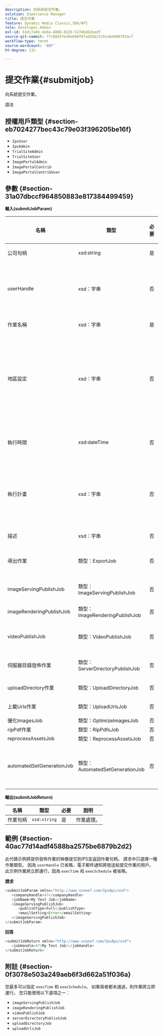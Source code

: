 ```yaml
---
description: 向系統提交作業。
solution: Experience Manager
title: 提交作業
feature: Dynamic Media Classic,SDK/API
role: Developer,Admin
exl-id: b1dc7a0e-da9a-4086-822b-5274bd62eadf
source-git-commit: 77c88d5fe20e048f6fad2bb23cb1abe090793acf
workflow-type: tm+mt
source-wordcount: '407'
ht-degree: 11%

---
```


# 提交作業{#submitjob}

向系統提交作業。

語法

## 授權用戶類型 {#section-eb7024277bec43c79e03f396205be16f}

* `IpsUser`
* `IpsAdmin`
* `TrialSiteAdmin`
* `TrialSiteUser`
* `ImagePortalAdmin`
* `ImagePortalContrib`
* `ImagePortalContribUser`

## 參數 {#section-31a07dbccf964850883e817384499459}

**輸入(submitJobParam)**

<table id="table_9CB1F668E036422E8CE4E0BBA42EC44C"> 
 <thead> 
  <tr> 
   <th colname="col1" class="entry"> <p>名稱 </p> </th> 
   <th colname="col2" class="entry"> <p>類型 </p> </th> 
   <th colname="col3" class="entry"> <p>必要 </p> </th> 
   <th colname="col4" class="entry"> <p>說明 </p> </th> 
  </tr> 
 </thead>
 <tbody> 
  <tr> 
   <td colname="col1"> <span class="codeph"> <span class="varname"> 公司句柄</span> </span> </td> 
   <td colname="col2"> <span class="codeph"> xsd:string</span> </td> 
   <td colname="col3"> 是 </td> 
   <td colname="col4"> <p>公司負責。 </p> </td> 
  </tr> 
  <tr> 
   <td colname="col1"> <span class="codeph"> <span class="varname"> userHandle</span> </span> </td> 
   <td colname="col2"> <span class="codeph"> xsd：字串</span> </td> 
   <td colname="col3"> 否 </td> 
   <td colname="col4"> <p>向提交作業的用戶處理。 </p> <p> <p>注：系統將電子郵件發送給由 <span class="codeph"> userHandle</span>。 如果 <span class="codeph"> userHandle</span> 未提供，提交該作業的人將收到電子郵件。 </p> </p> </td> 
  </tr> 
  <tr> 
   <td colname="col1"> <span class="codeph"> <span class="varname"> 作業名稱</span> </span> </td> 
   <td colname="col2"> <span class="codeph"> xsd：字串</span> </td> 
   <td colname="col3"> 是 </td> 
   <td colname="col4"> <p>工作名稱. </p> </td> 
  </tr> 
  <tr> 
   <td colname="col1"> <span class="codeph"> <span class="varname"> 地區設定</span> </span> </td> 
   <td colname="col2"> <span class="codeph"> xsd：字串</span> </td> 
   <td colname="col3"> 否 </td> 
   <td colname="col4"> <p>用於作業日誌詳細資訊和電子郵件本地化的區域設定。 </p> <p>區域設定指定為 <span class="codeph"> &lt;language_code&gt;</span> 和 <span class="codeph"> [&lt;country_code&gt;]</span>，其中，語言代碼是ISO-639指定的小寫雙字母代碼，可選國家代碼是ISO-3166指定的大寫雙字母代碼。 例如，英語（美國）的區域設定字串為：美國。 </p> </td> 
  </tr> 
  <tr> 
   <td colname="col1"> <span class="codeph"> <span class="varname"> 執行時間</span> </span> </td> 
   <td colname="col2"> <span class="codeph"> xsd:dateTime</span> </td> 
   <td colname="col3"> 否 </td> 
   <td colname="col4"> <p>運行作業的日期和時間。 </p> <p>注：向時區提供請求。 將時區調整為目標IPS伺服器的時區。 </p> </td> 
  </tr> 
  <tr> 
   <td colname="col1"> <span class="codeph"> <span class="varname"> 執行計畫</span> </span> </td> 
   <td colname="col2"> <span class="codeph"> xsd：字串</span> </td> 
   <td colname="col3"> 否 </td> 
   <td colname="col4"> <p>確定何時運行作業。 </p> <p> 可以是 <span class="codeph"> 克隆</span> 定期運行作業的字串。 </p> <p>計畫始終與伺服器的本地時區相關。 請參閱IPS文檔瞭解自定義計畫格式。 </p> </td> 
  </tr> 
  <tr> 
   <td colname="col1"> <span class="codeph"> <span class="varname"> 描述</span> </span> </td> 
   <td colname="col2"> <span class="codeph"> xsd：字串</span> </td> 
   <td colname="col3"> 否 </td> 
   <td colname="col4"> <p>作業描述。 </p> </td> 
  </tr> 
  <tr> 
   <td colname="col1"> <span class="codeph"> <span class="varname"> 導出作業</span> </span> </td> 
   <td colname="col2"> <span class="codeph"> 類型：ExportJob</span> </td> 
   <td colname="col3"> 否 </td> 
   <td colname="col4"> <p>導出以前上載的檔案。 </p> <p>請參閱 <a href="../../../types/c-data-types/r-exportjob.md#reference-1ce423f7b2d54507b90b67233c588665" format="dita" scope="local"> 導出作業</a>。 </p> </td> 
  </tr> 
  <tr> 
   <td colname="col1"> <span class="codeph"> <span class="varname"> imageServingPublishJob</span> </span> </td> 
   <td colname="col2"> <span class="codeph"> 類型：ImageServingPublishJob</span> </td> 
   <td colname="col3"> 否 </td> 
   <td colname="col4"> <p>提供發佈作業的映像的詳細資訊。 </p> </td> 
  </tr> 
  <tr> 
   <td colname="col1"> <span class="codeph"> <span class="varname"> imageRenderingPublishJob</span> </span> </td> 
   <td colname="col2"> <span class="codeph"> 類型：ImageRenderingPublishJob</span> </td> 
   <td colname="col3"> 否 </td> 
   <td colname="col4"> <p>影像呈現發佈作業的詳細資訊。 </p> </td> 
  </tr> 
  <tr> 
   <td colname="col1"> <span class="codeph"> <span class="varname"> videoPublishJob</span> </span> </td> 
   <td colname="col2"> <span class="codeph"> 類型：VideoPublishJob</span> </td> 
   <td colname="col3"> 否 </td> 
   <td colname="col4"> <p>視頻發佈作業的詳細資訊。 </p> <p>請參閱 <a href="../../../types/c-data-types/r-video-publish-job.md#reference-e99e60d38fe94a07914eefcd7beef2e0" format="dita" scope="local"> 視頻發佈工作</a>。 </p> </td> 
  </tr> 
  <tr> 
   <td colname="col1"> <span class="codeph"> <span class="varname"> 伺服器目錄發佈作業</span> </span> </td> 
   <td colname="col2"> <span class="codeph"> 類型：ServerDirectoryPublishJob</span> </td> 
   <td colname="col3"> 否 </td> 
   <td colname="col4"> <p>伺服器目錄發佈作業的詳細資訊。 </p> </td> 
  </tr> 
  <tr> 
   <td colname="col1"> <span class="codeph"> <span class="varname"> uploadDirectory作業</span> </span> </td> 
   <td colname="col2"> <span class="codeph"> 類型：UploadDirectoryJob</span> </td> 
   <td colname="col3"> 否 </td> 
   <td colname="col4"> <p>上載目錄作業的詳細資訊。 </p> </td> 
  </tr> 
  <tr> 
   <td colname="col1"> <span class="codeph"> <span class="varname"> 上載Urls作業</span> </span> </td> 
   <td colname="col2"> <span class="codeph"> 類型：UploadUrlsJob</span> </td> 
   <td colname="col3"> 否 </td> 
   <td colname="col4"> <p>上載URL作業的詳細資訊。 </p> </td> 
  </tr> 
  <tr> 
   <td colname="col1"> <span class="codeph"> <span class="varname"> 優化ImagesJob</span> </span> </td> 
   <td colname="col2"> <span class="codeph"> 類型：OptimizeImagesJob</span> </td> 
   <td colname="col3"> 否 </td> 
   <td colname="col4"> <p> </p> </td> 
  </tr> 
  <tr> 
   <td colname="col1"> <span class="codeph"> <span class="varname"> ripPdf作業</span> </span> </td> 
   <td colname="col2"> <span class="codeph"> 類型：RipPdfsJob</span> </td> 
   <td colname="col3"> 否 </td> 
   <td colname="col4"> <p> </p> </td> 
  </tr> 
  <tr> 
   <td colname="col1"> <span class="codeph"> <span class="varname"> reprocessAssetsJob</span> </span> </td> 
   <td colname="col2"> <span class="codeph"> 類型：ReprocessAssetsJob</span> </td> 
   <td colname="col3"> 否 </td> 
   <td colname="col4"> <p> </p> </td> 
  </tr> 
  <tr> 
   <td colname="col1"> <span class="codeph"> <span class="varname"> automatedSetGenerationJob</span> </span> </td> 
   <td colname="col2"> <span class="codeph"> 類型：AutomatedSetGenerationJob</span> </td> 
   <td colname="col3"> 否 </td> 
   <td colname="col4"> <p>使用自動設定指令碼將資產清單處理為集。 </p> <p>請參閱 <a href="../../../types/c-data-types/r-automated-set-generation-job.md#reference-ab0b3c5408eb41b98c49898b2197cf5a" format="dita" scope="local"> AutomatedSetGenerationJob</a>。 </p> </td> 
  </tr> 
 </tbody> 
</table>

**輸出(submitJobReturn)**

| 名稱 | 類型 | 必要 | 說明 |
|---|---|---|---|
| 作業句柄 | `xsd:string` | 是 | 作業處理。 |

## 範例 {#section-40ac77d14adf4588ba2575be6879b2d2}

此代碼示例將提供發佈作業的映像提交到IPS並返回作業句柄。 請求中只選擇一種作業類型。 因為 `userHandle` 已省略，電子郵件通知將發送給提交作業的用戶。 此示例作業將立即運行，因為 `execTime` 和 `execSchedule` 被省略。

**請求**

```java
<submitJobParam xmlns="http://www.scene7.com/IpsApi/xsd">
   <companyHandle>47</companyHandle>
   <jobName>My Test Job</jobName>
   <imageServingPublishJob>
      <publishType>Full</publishType>
      <emailSetting>Error</emailSetting>
   </imageServingPublishJob>
</submitJobParam>
```

**回答**

```java
<submitJobReturn xmlns="http://www.scene7.com/IpsApi/xsd">
   <jobHandle>47|My Test Job|</jobHandle>
</submitJobReturn>
```

## 附註 {#section-0f3078e503a249aeb6f3d662a51f036a}

您最多可以指定 `execTime` 和 `execSchedule`。 如果兩者都未通過，則作業將立即運行。 您只能使用以下選項之一：

* `imageServingPublishJob`
* `imageRenderingPublishJob`
* `videoPublishJob`
* `serverDirectoryPublishJob`
* `uploadDirectoryJob`
* `uploadUrlsJob`
